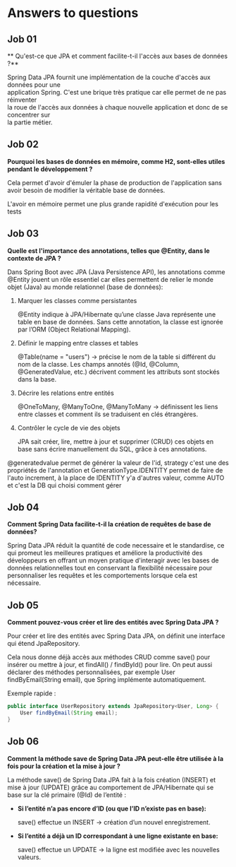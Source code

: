 # Answers to questions

## Job 01
** Qu'est-ce que JPA et comment facilite-t-il l'accès aux bases de données ?**

Spring Data JPA fournit une implémentation de la couche d'accès aux données pour une   
application Spring. C'est une brique très pratique car elle permet de ne pas réinventer  
la roue de l'accès aux données à chaque nouvelle application et donc de se concentrer sur  
la partie métier.

## Job 02
**Pourquoi les bases de données en mémoire, comme H2, sont-elles utiles pendant le développement ?**

Cela permet d'avoir d'émuler la phase de production de l'application sans avoir besoin de modifier la véritable base de données.

L'avoir en mémoire permet une plus grande rapidité d'exécution pour les tests

## Job 03
**Quelle est l'importance des annotations, telles que @Entity, dans le contexte de JPA ?**

Dans Spring Boot avec JPA (Java Persistence API), les annotations comme @Entity jouent un rôle essentiel car elles permettent de relier le monde objet (Java) au monde relationnel (base de données):

1. Marquer les classes comme persistantes
    
	@Entity indique à JPA/Hibernate qu’une classe Java représente une table en base de données. Sans cette annotation, la classe est ignorée par l’ORM (Object Relational Mapping).
	
2. Définir le mapping entre classes et tables
  
	@Table(name = "users") → précise le nom de la table si différent du nom de la classe. Les champs annotés (@Id, @Column, @GeneratedValue, etc.) décrivent comment les attributs sont stockés dans la base.
	
3. Décrire les relations entre entités

	@OneToMany, @ManyToOne, @ManyToMany → définissent les liens entre classes et comment ils se traduisent en clés étrangères.
	
4. Contrôler le cycle de vie des objets

	JPA sait créer, lire, mettre à jour et supprimer (CRUD) ces objets en base sans écrire manuellement du SQL, grâce à ces annotations.

@generatedvalue permet de générer la valeur de l'id, strategy c'est une des propriétés de l'annotation et GenerationType.IDENTITY permet de faire de l'auto increment, à la place de IDENTITY y'a d'autres valeur, comme AUTO et c'est la DB qui choisi comment gérer


## Job 04
**Comment Spring Data facilite-t-il la création de requêtes de base de données?**

Spring Data JPA réduit la quantité de code necessaire et le standardise, ce qui promeut les meilleures pratiques et améliore la productivité des développeurs en offrant un moyen pratique d'interagir avec les bases de données relationnelles tout en conservant la flexibilité nécessaire pour personnaliser les requêtes et les comportements lorsque cela est nécessaire.

## Job 05
**Comment pouvez-vous créer et lire des entités avec Spring Data JPA ?**

Pour créer et lire des entités avec Spring Data JPA, on définit une interface qui étend JpaRepository.

Cela nous donne déjà accès aux méthodes CRUD comme save() pour insérer ou mettre à jour, et findAll() / findById() pour lire. On peut aussi déclarer des méthodes personnalisées, par exemple User findByEmail(String email), que Spring implémente automatiquement.

Exemple rapide :

```java
public interface UserRepository extends JpaRepository<User, Long> {
    User findByEmail(String email);
}
```

## Job 06
**Comment la méthode save de Spring Data JPA peut-elle être utilisée à la fois pour la création et la mise à jour ?**

La méthode save() de Spring Data JPA fait à la fois création (INSERT) et mise à jour (UPDATE) grâce au comportement de JPA/Hibernate qui se base sur la clé primaire (@Id) de l’entité :

- **Si l’entité n’a pas encore d’ID (ou que l’ID n’existe pas en base):**
	
	save() effectue un INSERT → création d’un nouvel enregistrement.

- **Si l’entité a déjà un ID correspondant à une ligne existante en base:**
	
	save() effectue un UPDATE → la ligne est modifiée avec les nouvelles valeurs.